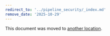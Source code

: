 ```yaml
---
redirect_to: '../pipeline_security/_index.md'
remove_date: '2025-10-29'
---
```


<!-- markdownlint-disable -->

This document was moved to [another location](../pipeline_security/_index.md).

<!-- This redirect file can be deleted after <2025-10-29>. -->
<!-- Redirects that point to other docs in the same project expire in three months. -->
<!-- Redirects that point to docs in a different project or site (for example, link is not relative and starts with `https:`) expire in one year. -->
<!-- Before deletion, see: https://docs.gitlab.com/development/documentation/redirects -->
